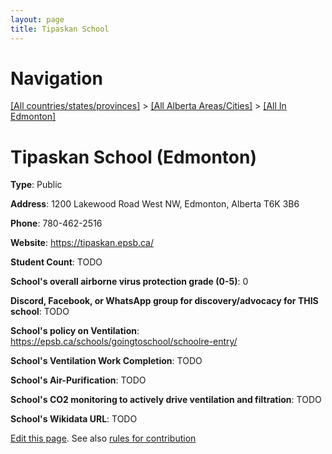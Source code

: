 ```yaml
---
layout: page
title: Tipaskan School
---
```

# Navigation

[[All countries/states/provinces]](../../..) > [[All Alberta Areas/Cities]](../..) > [[All In Edmonton]](..)

# Tipaskan School (Edmonton)

**Type**: Public

**Address**: 1200 Lakewood Road West NW, Edmonton, Alberta T6K 3B6

**Phone**: 780-462-2516

**Website**: <https://tipaskan.epsb.ca/>

**Student Count**: TODO

**School's overall airborne virus protection grade (0-5)**: 0

**Discord, Facebook, or WhatsApp group for discovery/advocacy for THIS school**: TODO

**School's policy on Ventilation**: <https://epsb.ca/schools/goingtoschool/schoolre-entry/>

**School's Ventilation Work Completion**: TODO

**School's Air-Purification**: TODO

**School's CO2 monitoring to actively drive ventilation and filtration**: TODO

**School's Wikidata URL**: TODO


[Edit this page](https://github.com/ventilate-schools/AB/edit/main/./Edmonton/Tipaskan_School.md). See also [rules for contribution](../../../contribution-rules/)